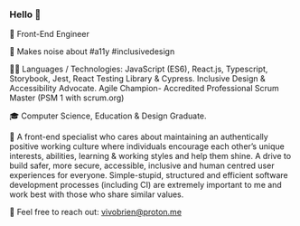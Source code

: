 ### Hello 👋 

🦄  Front-End Engineer 

🎤  Makes noise about #a11y #inclusivedesign 

👩‍💻 Languages / Technologies: JavaScript (ES6), React.js, Typescript, Storybook, Jest, React Testing Library & Cypress. Inclusive Design & Accessibility Advocate. Agile Champion- Accredited Professional Scrum Master (PSM 1 with scrum.org)

🎓  Computer Science, Education & Design Graduate. 

💛  A front-end specialist who cares about maintaining an authentically positive working culture where individuals encourage each other’s unique interests, abilities, learning & working styles and help them shine. A drive to build safer, more secure, accessible, inclusive and human centred user experiences for everyone. Simple-stupid, structured and efficient software development processes (including CI) are extremely important to me and work best with those who share similar values. 

👋  Feel free to reach out: vivobrien@proton.me


